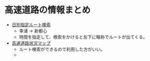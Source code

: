高速道路の情報まとめ
================

* [日別指定ルート検索](http://search.shutoko.jp/?startPlace=%E5%B9%B8%E6%B5%A6&arrivePlace=%E6%96%B0%E9%83%BD%E5%BF%83&startLatlng=&arriveLatlng=&keiyu1=&keiyu2=&keiyu3=&carType=normal&handicapped=off)
  * 幸浦 -> 新都心
  * 時間を指定して、検索をかけると左下に略称でルートが出てくる。
* [高速道路状況マップ](http://search.shutoko-eng.jp/rtmap.html)
  * ルート検索ができるので利用した方がいい。
  * 



 



